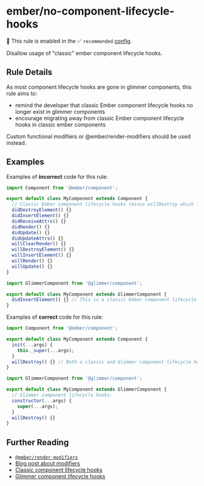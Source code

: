 # ember/no-component-lifecycle-hooks

💼 This rule is enabled in the ✅ `recommended` [config](https://github.com/ember-cli/eslint-plugin-ember#-configurations).

<!-- end auto-generated rule header -->

Disallow usage of "classic" ember component lifecycle hooks.

## Rule Details

As most component lifecycle hooks are gone in glimmer components, this rule aims to:

- remind the developer that classic Ember component lifecycle hooks no longer exist in glimmer components
- encourage migrating away from classic Ember component lifecycle hooks in classic ember components

Custom functional modifiers or @ember/render-modifiers should be used instead.

## Examples

Examples of **incorrect** code for this rule:

```js
import Component from '@ember/component';

export default class MyComponent extends Component {
  // Classic Ember component lifecycle hooks (minus willDestroy which is also a Glimmer component lifecycle hook):
  didDestroyElement() {}
  didInsertElement() {}
  didReceiveAttrs() {}
  didRender() {}
  didUpdate() {}
  didUpdateAttrs() {}
  willClearRender() {}
  willDestroyElement() {}
  willInsertElement() {}
  willRender() {}
  willUpdate() {}
}
```

```js
import GlimmerComponent from '@glimmer/component';

export default class MyComponent extends GlimmerComponent {
  didInsertElement() {} // This is a classic Ember component lifecycle hook which can't be used in a Glimmer component.
}
```

Examples of **correct** code for this rule:

```js
import Component from '@ember/component';

export default class MyComponent extends Component {
  init(...args) {
    this._super(...args);
  }
  willDestroy() {} // Both a classic and Glimmer component lifecycle hook
}
```

```js
import GlimmerComponent from '@glimmer/component';

export default class MyComponent extends GlimmerComponent {
  // Glimmer component lifecycle hooks:
  constructor(...args) {
    super(...args);
  }
  willDestroy() {}
}
```

## Further Reading

- [`@ember/render-modifiers`](https://github.com/emberjs/ember-render-modifiers)
- [Blog post about modifiers](https://blog.emberjs.com/2019/03/06/coming-soon-in-ember-octane-part-4.html)
- [Classic component lifecycle hooks](https://guides.emberjs.com/v3.4.0/components/the-component-lifecycle/#toc_order-of-lifecycle-hooks-called)
- [Glimmer component lifecycle hooks](https://guides.emberjs.com/release/upgrading/current-edition/glimmer-components/#toc_lifecycle-and-properties)
